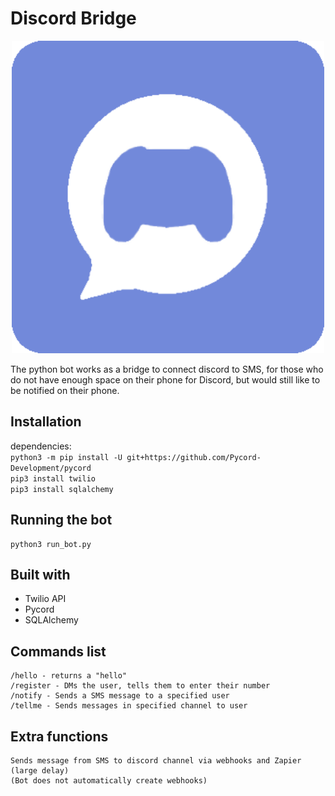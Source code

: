 # Discord Bridge

<p align="center">
<img src="/logo.png" alt="the logo" width=500>
</p>
The python bot works as a bridge to connect discord to SMS, for those who do not have enough space on their phone for Discord, but would still like to be notified on their phone.

## Installation

dependencies:<br>
`python3 -m pip install -U git+https://github.com/Pycord-Development/pycord`<br>
`pip3 install twilio`<br>
`pip3 install sqlalchemy`<br>

## Running the bot
```
python3 run_bot.py
```

## Built with
- Twilio API
- Pycord
- SQLAlchemy

## Commands list
```
/hello - returns a "hello"
/register - DMs the user, tells them to enter their number
/notify - Sends a SMS message to a specified user
/tellme - Sends messages in specified channel to user
```

## Extra functions
```
Sends message from SMS to discord channel via webhooks and Zapier (large delay)
(Bot does not automatically create webhooks)
```
